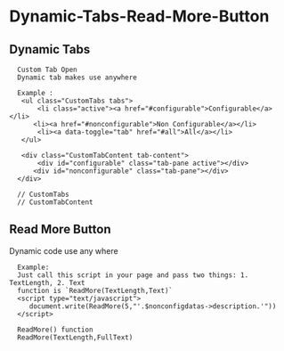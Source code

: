 # Dynamic-Tabs-Read-More-Button

   ## Dynamic Tabs
      Custom Tab Open 
      Dynamic tab makes use anywhere
      
      Example :
       <ul class="CustomTabs tabs">
           <li class="active"><a href="#configurable">Configurable</a></li>
          <li><a href="#nonconfigurable">Non Configurable</a></li>
           <li><a data-toggle="tab" href="#all">All</a></li>
       </ul>

       <div class="CustomTabContent tab-content">
           <div id="configurable" class="tab-pane active"></div>
          <div id="nonconfigurable" class="tab-pane"></div>
      </div>

      // CustomTabs
      // CustomTabContent
    
    

## Read More Button 
   Dynamic code use any where

      Example: 
      Just call this script in your page and pass two things: 1. TextLength, 2. Text
      function is `ReadMore(TextLength,Text)`
      <script type="text/javascript">
         document.write(ReadMore(5,"'.$nonconfigdatas->description.'"))
      </script>

      ReadMore() function
      ReadMore(TextLength,FullText)
